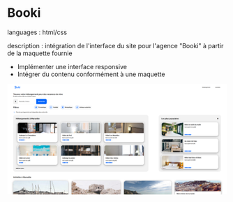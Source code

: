 # Booki
languages : html/css

description : intégration de l'interface du site pour l'agence "Booki" à partir de la maquette fournie

- Implémenter une interface responsive
- Intégrer du contenu conformément à une maquette

![maquettes mobile](assets/images/autres/projet-booki-image-1.png)
